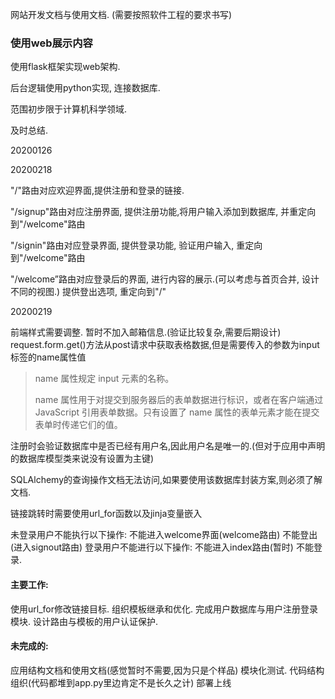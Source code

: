 网站开发文档与使用文档.
(需要按照软件工程的要求书写)







### 使用web展示内容

使用flask框架实现web架构. 

后台逻辑使用python实现, 连接数据库.

范围初步限于计算机科学领域.

及时总结.

20200126

20200218

"/"路由对应欢迎界面,提供注册和登录的链接.

"/signup"路由对应注册界面, 提供注册功能,将用户输入添加到数据库, 并重定向到"/welcome"路由

"/signin"路由对应登录界面, 提供登录功能, 验证用户输入, 重定向到"/welcome"路由

"/welcome”路由对应登录后的界面, 进行内容的展示.(可以考虑与首页合并, 设计不同的视图.)
提供登出选项, 重定向到"/"



20200219

前端样式需要调整.
暂时不加入邮箱信息.(验证比较复杂,需要后期设计)
request.form.get()方法从post请求中获取表格数据,但是需要传入的参数为input标签的name属性值

> name 属性规定 input 元素的名称。
>
> name 属性用于对提交到服务器后的表单数据进行标识，或者在客户端通过 JavaScript 引用表单数据。只有设置了 name 属性的表单元素才能在提交表单时传递它们的值。

注册时会验证数据库中是否已经有用户名,因此用户名是唯一的.(但对于应用中声明的数据库模型类来说没有设置为主键)

SQLAlchemy的查询操作文档无法访问,如果要使用该数据库封装方案,则必须了解文档.

链接跳转时需要使用url_for函数以及jinja变量嵌入

未登录用户不能执行以下操作:
不能进入welcome界面(welcome路由)
不能登出(进入signout路由)
登录用户不能进行以下操作:
不能进入index路由(暂时)
不能登录.

#### 主要工作:

使用url_for修改链接目标. 组织模板继承和优化.
完成用户数据库与用户注册登录模块.
设计路由与模板的用户认证保护.

#### 未完成的:

应用结构文档和使用文档(感觉暂时不需要,因为只是个样品)
模块化测试.
代码结构组织(代码都堆到app.py里边肯定不是长久之计)
部署上线